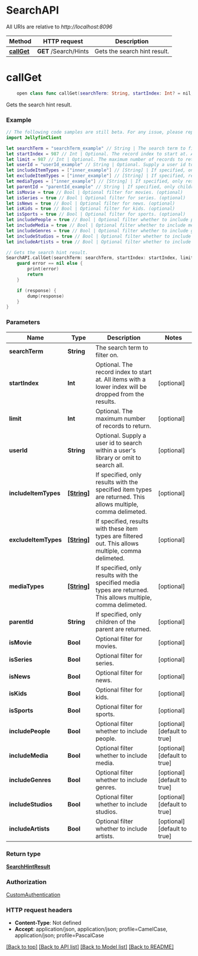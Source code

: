 # SearchAPI

All URIs are relative to *http://localhost:8096*

Method | HTTP request | Description
------------- | ------------- | -------------
[**callGet**](SearchAPI.md#callget) | **GET** /Search/Hints | Gets the search hint result.


# **callGet**
```swift
    open class func callGet(searchTerm: String, startIndex: Int? = nil, limit: Int? = nil, userId: String? = nil, includeItemTypes: [String]? = nil, excludeItemTypes: [String]? = nil, mediaTypes: [String]? = nil, parentId: String? = nil, isMovie: Bool? = nil, isSeries: Bool? = nil, isNews: Bool? = nil, isKids: Bool? = nil, isSports: Bool? = nil, includePeople: Bool? = nil, includeMedia: Bool? = nil, includeGenres: Bool? = nil, includeStudios: Bool? = nil, includeArtists: Bool? = nil, completion: @escaping (_ data: SearchHintResult?, _ error: Error?) -> Void)
```

Gets the search hint result.

### Example
```swift
// The following code samples are still beta. For any issue, please report via http://github.com/OpenAPITools/openapi-generator/issues/new
import JellyfinClient

let searchTerm = "searchTerm_example" // String | The search term to filter on.
let startIndex = 987 // Int | Optional. The record index to start at. All items with a lower index will be dropped from the results. (optional)
let limit = 987 // Int | Optional. The maximum number of records to return. (optional)
let userId = "userId_example" // String | Optional. Supply a user id to search within a user's library or omit to search all. (optional)
let includeItemTypes = ["inner_example"] // [String] | If specified, only results with the specified item types are returned. This allows multiple, comma delimeted. (optional)
let excludeItemTypes = ["inner_example"] // [String] | If specified, results with these item types are filtered out. This allows multiple, comma delimeted. (optional)
let mediaTypes = ["inner_example"] // [String] | If specified, only results with the specified media types are returned. This allows multiple, comma delimeted. (optional)
let parentId = "parentId_example" // String | If specified, only children of the parent are returned. (optional)
let isMovie = true // Bool | Optional filter for movies. (optional)
let isSeries = true // Bool | Optional filter for series. (optional)
let isNews = true // Bool | Optional filter for news. (optional)
let isKids = true // Bool | Optional filter for kids. (optional)
let isSports = true // Bool | Optional filter for sports. (optional)
let includePeople = true // Bool | Optional filter whether to include people. (optional) (default to true)
let includeMedia = true // Bool | Optional filter whether to include media. (optional) (default to true)
let includeGenres = true // Bool | Optional filter whether to include genres. (optional) (default to true)
let includeStudios = true // Bool | Optional filter whether to include studios. (optional) (default to true)
let includeArtists = true // Bool | Optional filter whether to include artists. (optional) (default to true)

// Gets the search hint result.
SearchAPI.callGet(searchTerm: searchTerm, startIndex: startIndex, limit: limit, userId: userId, includeItemTypes: includeItemTypes, excludeItemTypes: excludeItemTypes, mediaTypes: mediaTypes, parentId: parentId, isMovie: isMovie, isSeries: isSeries, isNews: isNews, isKids: isKids, isSports: isSports, includePeople: includePeople, includeMedia: includeMedia, includeGenres: includeGenres, includeStudios: includeStudios, includeArtists: includeArtists) { (response, error) in
    guard error == nil else {
        print(error)
        return
    }

    if (response) {
        dump(response)
    }
}
```

### Parameters

Name | Type | Description  | Notes
------------- | ------------- | ------------- | -------------
 **searchTerm** | **String** | The search term to filter on. | 
 **startIndex** | **Int** | Optional. The record index to start at. All items with a lower index will be dropped from the results. | [optional] 
 **limit** | **Int** | Optional. The maximum number of records to return. | [optional] 
 **userId** | **String** | Optional. Supply a user id to search within a user&#39;s library or omit to search all. | [optional] 
 **includeItemTypes** | [**[String]**](String.md) | If specified, only results with the specified item types are returned. This allows multiple, comma delimeted. | [optional] 
 **excludeItemTypes** | [**[String]**](String.md) | If specified, results with these item types are filtered out. This allows multiple, comma delimeted. | [optional] 
 **mediaTypes** | [**[String]**](String.md) | If specified, only results with the specified media types are returned. This allows multiple, comma delimeted. | [optional] 
 **parentId** | **String** | If specified, only children of the parent are returned. | [optional] 
 **isMovie** | **Bool** | Optional filter for movies. | [optional] 
 **isSeries** | **Bool** | Optional filter for series. | [optional] 
 **isNews** | **Bool** | Optional filter for news. | [optional] 
 **isKids** | **Bool** | Optional filter for kids. | [optional] 
 **isSports** | **Bool** | Optional filter for sports. | [optional] 
 **includePeople** | **Bool** | Optional filter whether to include people. | [optional] [default to true]
 **includeMedia** | **Bool** | Optional filter whether to include media. | [optional] [default to true]
 **includeGenres** | **Bool** | Optional filter whether to include genres. | [optional] [default to true]
 **includeStudios** | **Bool** | Optional filter whether to include studios. | [optional] [default to true]
 **includeArtists** | **Bool** | Optional filter whether to include artists. | [optional] [default to true]

### Return type

[**SearchHintResult**](SearchHintResult.md)

### Authorization

[CustomAuthentication](../README.md#CustomAuthentication)

### HTTP request headers

 - **Content-Type**: Not defined
 - **Accept**: application/json, application/json; profile=CamelCase, application/json; profile=PascalCase

[[Back to top]](#) [[Back to API list]](../README.md#documentation-for-api-endpoints) [[Back to Model list]](../README.md#documentation-for-models) [[Back to README]](../README.md)

